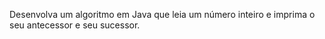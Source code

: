 Desenvolva um algoritmo em Java que leia um número inteiro e imprima o seu
antecessor e seu sucessor.